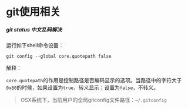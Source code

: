 # git使用相关

##### git status 中文乱码解决
运行如下shell命令设置：
```shell
git config --global core.quotepath false
```
解释：

`core.quotepath`的作用是控制路径是否编码显示的选项。当路径中的字符大于`0x80`的时候，如果设置为`true`，转义显示；设置为`false`，不转义。

> OSX系统下，当前用户的全局gitconfig文件路径：`~/.gitconfig`
